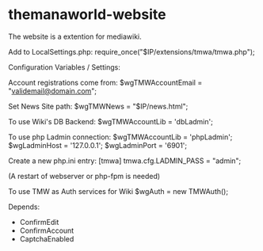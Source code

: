 themanaworld-website
====================

The website is a extention for mediawiki.

Add to LocalSettings.php:
require_once("$IP/extensions/tmwa/tmwa.php");

Configuration Variables / Settings:

Account registrations come from:
$wgTMWAccountEmail = "validemail@domain.com";

Set News Site path:
$wgTMWNews = "$IP/news.html";

To use Wiki's DB Backend:
$wgTMWAccountLib = 'dbLadmin';

To use php Ladmin connection:
$wgTMWAccountLib = 'phpLadmin';
$wgLadminHost = '127.0.0.1';
$wgLadminPort = '6901';

Create a new php.ini entry:
[tmwa]
tmwa.cfg.LADMIN_PASS = "admin";

(A restart of webserver or php-fpm is needed)

To use TMW as Auth services for Wiki
$wgAuth = new TMWAuth();

Depends:
* ConfirmEdit
* ConfirmAccount
* CaptchaEnabled
